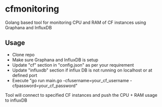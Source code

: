 # cfmonitoring
Golang based tool for monitoring CPU and RAM of CF instances using Graphana and InfluxDB

## Usage
* Clone repo
* Make sure Graphana and InfluxDB is setup
* Update "cf" section in "config.json" as per your requirement
* Update "influxdb" section if influx DB is not running on localhost or at defined port
* Execute "go run main.go -cfusername=your_cf_username -cfpassword=your_cf_password"

Tool will connect to specified CF instances and push the CPU + RAM usage to influxDB
